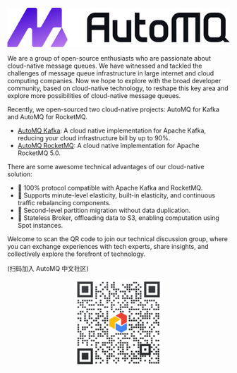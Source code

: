 <!--

**Here are some ideas to get you started:**

🙋‍♀️ A short introduction - what is your organization all about?
🌈 Contribution guidelines - how can the community get involved?
👩‍💻 Useful resources - where can the community find your docs? Is there anything else the community should know?
🍿 Fun facts - what does your team eat for breakfast?
🧙 Remember, you can do mighty things with the power of [Markdown](https://docs.github.com/github/writing-on-github/getting-started-with-writing-and-formatting-on-github/basic-writing-and-formatting-syntax)
-->

<p align="center">
  <img src="https://raw.githubusercontent.com/AutoMQ/.github/main/profile/automq_logo.svg" alt="AutoMQ - 引领消息和流存储走向云原生时代" />
</p>

We are a group of open-source enthusiasts who are passionate about cloud-native message queues. We have witnessed and tackled the challenges of message queue infrastructure in large internet and cloud computing companies. Now we hope to explore with the broad developer community, based on cloud-native technology, to reshape this key area and explore more possibilities of cloud-native message queues.

Recently, we open-sourced two cloud-native projects: AutoMQ for Kafka and AutoMQ for RocketMQ.
* [AutoMQ Kafka](https://github.com/AutoMQ/automq-for-kafka): A cloud native implementation for Apache Kafka, reducing your cloud infrastructure bill by up to 90%.
* [AutoMQ RocketMQ](https://github.com/AutoMQ/automq-for-rocketmq): A cloud native implementation for Apache RocketMQ 5.0.

There are some awesome technical advantages of our cloud-native solution:
* 🍿 100% protocol compatible with Apache Kafka and RocketMQ.
* 🌈 Supports minute-level elasticity, built-in elasticity, and continuous traffic rebalancing components.
* 🚀 Second-level partition migration without data duplication.
* 🧙 Stateless Broker, offloading data to S3, enabling computation using Spot instances. 

Welcome to scan the QR code to join our technical discussion group, where you can exchange experiences with tech experts, share insights, and collectively explore the forefront of technology.

(扫码加入 AutoMQ 中文社区)
<p align="center">
  <img src="https://raw.githubusercontent.com/AutoMQ/.github/main/profile/社区二维码.png" width="200" height="200" alt="AutoMQ - 引领消息和流存储走向云原生时代" />
</p>
